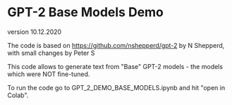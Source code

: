 # GPT-2 Base Models Demo
version 10.12.2020

The code is based on https://github.com/nshepperd/gpt-2 by N Shepperd, with small changes by Peter S

This code allows to generate text from "Base" GPT-2 models - the models which were NOT fine-tuned. 

To run the code go to GPT_2_DEMO_BASE_MODELS.ipynb and hit "open in Colab".
